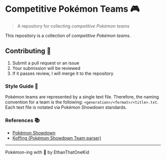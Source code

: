 # Competitive Pokémon Teams 🎮

> A repository for collecting *competitive Pokémon teams*

This repository is a collection of *competitive Pokémon teams*.

## Contributing 🧠

1. Submit a pull request or an issue
1. Your submission will be reviewed
1. If it passes review, I will merge it to the repository

### Style Guide 💅

Pokémon teams are represented by a single text file.
Therefore, the naming convention for a team is the following: `<generation>/<format>/<title>.txt`.
Each text file is notated via Pokémon Showdown standards.

### References 📚

- [Pokémon Showdown](https://www.pokemonshowdown.com/)
- [Koffing (Pokémon Showdown Team parser)](https://github.com/itsjavi/koffing)

---

Pokémon-ing with 💖 by EthanThatOneKid
